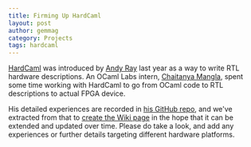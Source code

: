 ```yaml
---
title: Firming Up HardCaml
layout: post
author: gemmag
category: Projects
tags: hardcaml 
---
```


[HardCaml](/wiki/HardCaml "wikilink") was introduced by [Andy Ray](https://github.com/ujamjar/) last year as a way to write RTL
hardware descriptions. An OCaml Labs intern, [Chaitanya
Mangla](https://github.com/cmangla/), spent some time working with
HardCaml to go from OCaml code to RTL descriptions to actual FPGA
device.

His detailed experiences are recorded in [his GitHub repo](https://github.com/cmangla/altera-sockit-hardcaml/), and we've
extracted from that to [create the Wiki
page](https://ocaml.io/w/HardCaml) in the hope that it can be extended
and updated over time. Please do take a look, and add any experiences or
further details targeting different hardware platforms.
